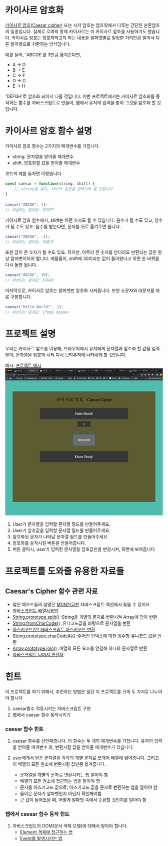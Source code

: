 # 카이사르 암호화

[카이사르 암호(Caesar cipher)](https://ko.wikipedia.org/wiki/%EC%B9%B4%EC%9D%B4%EC%82%AC%EB%A5%B4_%EC%95%94%ED%98%B8)
또는 시저 암호는 암호학에서 다루는 간단한 순환암호의 일종입니다.
실제로 로마의 황제 카이사르는 이 카이사르 암호를 사용하기도 했습니다. 카이사르 암호는 암호화하고자 하는 
내용을 알파벳별로 일정한 거리만큼 밀어서 다른 알파벳으로 치환하는 방식입니다. 

예를 들어, 'ABCDE'를 3만큼 옮겨준다면, 

- A -> D
- B -> E
- C -> F
- D -> G
- E -> H

'DEFGH'로 암호화 되어서 나올 것입니다.
이번 프로젝트에서는 카이사르 암호화를 동작하는 함수를 자바스크립트로 만들어, 웹에서 유저의 입력을
받아 그것을 암호화 할 것 입니다.

# 카이사르 암호 함수 설명

카이사르 암호 함수는 2가지의 매개변수를 가집니다.

- string: 문자열을 받아줄 매개변수
- shift: 암호화할 값을 받아줄 매개변수

코드의 예를 들자면 이렇습니다.

```javascript
const caesar = function(string, shift) {
    // string을 받아, shift 값만큼 변화시켜 줄 것입니다.
}

caesar("ABCDE", 1);
// 예상되는 결과값: BCDEF
```

카이사르 암호 함수에서, shift는 어떤 숫자도 될 수 있습니다. 음수가 될 수도 있고, 양수가 될 수도 있죠.
음수를 받는다면, 문자를 뒤로 옮겨주면 됩니다.

```javascript
caesar("ABCDE", -1);
// 예상되는 결과값: ZABCD
```

또한 값이 큰 숫자가 될 수도 있죠. 하지만, 아무리 큰 숫자를 받더라도 반환되는 값은 항상 알파벳이어야 
합니다. 예를들어, shift에 30이라는 값이 들어왔다고 하면 한 바퀴를 다시 돌면 됩니다.

```javascript
caesar("ABCDE", 30);
// 예상되는 결과값: EFGHI
```

마지막으로, 카이사르 암호는 알파벳만 암호화 시켜줍니다. 또한 소문자와 대문자를 따로 구분합니다.

```javascript
caesar("Hello World!", 1);
// 예상되는 결과값: Ifmmp Xpsme!
```
# 프로젝트 설명

우리는 카이사르 암호를 이용해, 브라우저에서 유저에게 문자열과 암호화 할 값을 입력받아, 문자열을 암호화
시켜 다시 브라우저에 나타내게 할 것입니다.

예시:
[프로젝트 예시](https://daegudude.github.io/caesar/)
![Image of Caesar Example](https://github.com/DaeguDude/jasmine/blob/master/caesar%E1%84%8B%E1%85%A8%E1%84%89%E1%85%B5.png)

1. User가 문자열을 입력할 문자열 필드를 만들어주세요.
2. User가 암호값을 입력할 문자열 필드를 만들어주세요.
3. 암호화된 문자가 나타날 문자열 필드를 만들어주세요.
4. 암호화를 동작시킬 버튼을 만들어줍니다.
5. 버튼 클릭시, user가 입력한 문자열을 암호값만큼 변경시켜, 화면에 보여줍니다


# 프로젝트를 도와줄 유용한 자료들

## Caesar's Cipher 함수 관련 자료
- 많은 메쏘드들의 설명은 [MDN한글판](https://developer.mozilla.org/ko/docs/Web/JavaScript) 
자바스크립트 섹션에서 찾을 수 있어요
- [자바스크립트 배열사용법](https://offbyone.tistory.com/133)
- [String.prototype.split()](https://developer.mozilla.org/ko/docs/Web/JavaScript/Reference/Global_Objects/String/split)
:String을 개별의 문자로 변환시켜 Array에 담아 반환
- [String.fromCharCode()](https://developer.mozilla.org/ko/docs/Web/JavaScript/Reference/Global_Objects/String/fromCharCode)
:유니코드값을 바탕으로 문자열을 반환
- [아스키코드란? 자바스크립트 아스키코드 변환](https://m.blog.naver.com/PostView.nhn?blogId=diceworld&logNo=220175224345&proxyReferer=https%3A%2F%2Fwww.google.com%2F)
- [String.prototype.charCodeAt()](https://developer.mozilla.org/ko/docs/Web/JavaScript/Reference/Global_Objects/String/charCodeAt)
:주어진 인덱스에 대한 정수형 유니코드 값을 반환
- [Array.prototype.join()](https://developer.mozilla.org/ko/docs/Web/JavaScript/Reference/Global_Objects/Array/join)
:배열의 모든 요소를 연결해 하나의 문자열로 반환
- [자바스크립트 나머지 연산자](https://developer.mozilla.org/ko/docs/Web/JavaScript/Reference/Operators/Arithmetic_Operators#%EB%82%98%EB%A8%B8%EC%A7%80)


# 힌트

이 프로젝트를 하기 위해서, 추천하는 방법은 일단 이 프로젝트를 크게 두 가지로 나누어야 합니다

1. caesar함수 작동시키는 자바스크립트 구현
2. 웹에서 caesar 함수 동작시키기

### caesar 함수 힌트
1. caesar 함수를 선언해줍니다. 이 함수는 두 개의 매개변수를 가집니다. 유저의 입력을 받아줄 매개변수
와, 변환시킬 값을 받아줄 매개변수가 있습니다.

2. user에게서 받은 문자열을 각각의 개별 문자로 쪼개어 배열에 넣어줍니다. 그리고 이 배열의 모든 원소에
변환시킬 값만큼 옮겨줍니다.
    - 문자열을 개별의 문자로 변환시키는 법 알아야 함
    - 배열의 모든 원소에 접근하는 법을 알아야 함
    - 문자를 아스키코드 값으로, 아스키코드 값을 문자로 변환하는 법을 알아야 함
    - 들어온 문자가 알파벳인지 아닌지 확인해야함
    - 큰 값이 들어왔을 때, 어떻게 알파벳 속에서 순환할 것인지를 알아야 함

### 웹에서 caesar 함수 동작 힌트

1. 자바스크립트의 DOM(문서 객체 모델)에 대해서 알아야 합니다.
    - [Element 객체에 접근하는 법](https://developer.mozilla.org/ko/docs/Web/API/Document/getElementById)
    - [Event를 발생시키는 법](https://developer.mozilla.org/ko/docs/Web/API/EventTarget/addEventListener)






